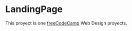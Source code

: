 # LandingPage
This proyect is one [freeCodeCamp](https://www.freecodecamp.org/learn/responsive-web-design/responsive-web-design-projects/build-a-product-landing-page) Web Design proyects.

